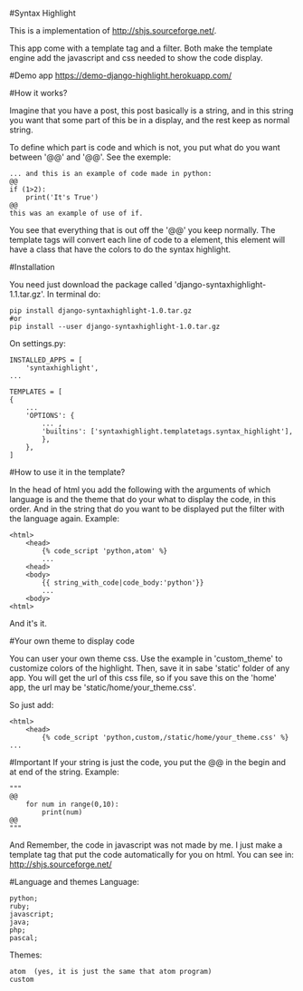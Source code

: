 #Syntax Highlight

This is a implementation of http://shjs.sourceforge.net/.

This app come with a template tag and a filter. Both make the template engine
add the javascript and css needed to show the code display.

#Demo app
https://demo-django-highlight.herokuapp.com/

#How it works?

Imagine that you have a post, this post basically is a string, and in this string
you want that some part of this be in a display, and the rest keep as normal string.

To define which part is code and which is not, you put what do you want between
'@@' and '@@'. See the exemple:

    ... and this is an example of code made in python:
    @@
    if (1>2):
        print('It's True')
    @@
    this was an example of use of if.

You see that everything that is out off the '@@' you keep normally.
The template tags will convert each line of code to a <span> element, this element
will have a class that have the colors to do the syntax highlight.

#Installation

You need just download the package called 'django-syntaxhighlight-1.1.tar.gz'.
In terminal do:

    pip install django-syntaxhighlight-1.0.tar.gz
    #or
    pip install --user django-syntaxhighlight-1.0.tar.gz

On settings.py:

    INSTALLED_APPS = [
        'syntaxhighlight',
    ...

    TEMPLATES = [
    {
        ...
        'OPTIONS': {
            ... ,
            'builtins': ['syntaxhighlight.templatetags.syntax_highlight'],
            },
        },
    ]

#How to use it in the template?

In the head of html you add the following with the arguments of which language is and
the theme that do your what to display the code, in this order.
And in the string that do you want to be displayed put the filter with the language again.
Example:

    <html>
        <head>
            {% code_script 'python,atom' %}
            ...
        <head>
        <body>
            {{ string_with_code|code_body:'python'}}
            ...
        <body>
    <html>

And it's it.

#Your own theme to display code

You can user your own theme css. Use the example in 'custom_theme' to customize colors of the highlight.
Then, save it in sabe 'static' folder of any app. You will get the url of this css file, so if you save this on the
'home' app, the url may be 'static/home/your_theme.css'.

So just add:

    <html>
        <head>
            {% code_script 'python,custom,/static/home/your_theme.css' %}
    ...

#Important
If your string is just the code, you put the @@ in the begin and at end of the string. Example:

    """
    @@
        for num in range(0,10):
            print(num)
    @@
    """  

And Remember, the code in javascript was not made by me. I just make a template tag that put
the code automatically for you on html.
You can see in: http://shjs.sourceforge.net/

#Language and themes
Language:

    python;
    ruby;
    javascript;
    java;
    php;
    pascal;


Themes:

    atom  (yes, it is just the same that atom program)
    custom
